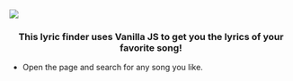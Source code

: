 # <img src="https://user-images.githubusercontent.com/66639966/144232668-d6e4a871-0299-4384-8447-6e7a3b269676.png" />
<h3 align="center">This lyric finder uses Vanilla JS to get you the lyrics of your favorite song!</h3>

 - Open the page and search for any song you like.
